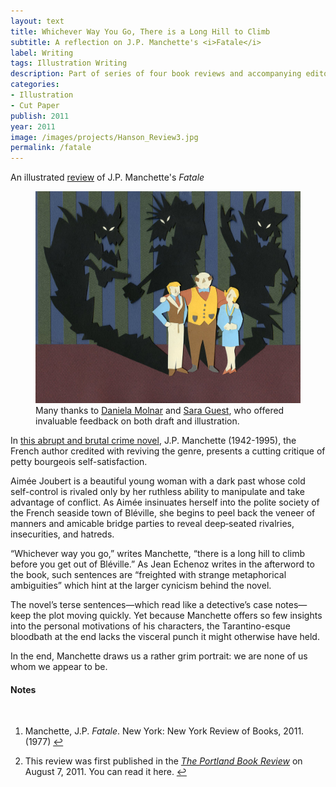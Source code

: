 ```yaml
---
layout: text
title: Whichever Way You Go, There is a Long Hill to Climb
subtitle: A reflection on J.P. Manchette's <i>Fatale</i>
label: Writing
tags: Illustration Writing
description: Part of series of four book reviews and accompanying editorial illustration.
categories:
- Illustration
- Cut Paper
publish: 2011
year: 2011
image: /images/projects/Hanson_Review3.jpg
permalink: /fatale
---
```

An illustrated <a id="footnote-1-ref" href="#footnote-1">review</a> of J.P. Manchette's <i>Fatale</i>

<figure><img src="/images/projects/Hanson_Review3.jpg">
<figcaption>Many thanks to <a href="http://www.danielamolnar.com/project/new-earth/new-earth-15/?cat=artwork#1">Daniela Molnar</a> and <a href="https://nonceforms.tumblr.com/">Sara Guest</a>, who offered invaluable feedback on both draft and illustration.</figcaption>
</figure>

<p>In <a id="footnote-2-ref" href="#footnote-2">this abrupt and brutal crime novel</a>, J.P. Manchette (1942-1995), the French author credited with reviving the genre, presents a cutting critique of petty bourgeois self-satisfaction.</p>

<p>Aimée Joubert is a beautiful young woman with a dark past whose cold self-control is rivaled only by her ruthless ability to manipulate and take advantage of conflict. As Aimée insinuates herself into the polite society of the French seaside town of Bléville, she begins to peel back the veneer of manners and amicable bridge parties to reveal deep‐seated rivalries, insecurities, and hatreds.</p>

<p>“Whichever way you go,” writes Manchette, “there is a long hill to climb before you get out of Bléville.” As Jean Echenoz writes in the afterword to the book, such sentences are “freighted with strange metaphorical ambiguities” which hint at the larger cynicism behind the novel.</p>

<p>The novel’s terse sentences&mdash;which read like a detective’s case notes&mdash;keep the plot moving quickly. Yet because Manchette offers so few insights into the personal motivations of his characters, the Tarantino-esque bloodbath at the end lacks the visceral punch it might otherwise have held.</p>

<p>In the end, Manchette draws us a rather grim portrait: we are none of us whom we appear to be.</p>

<!--Footnotes -->
<div class="notes">
<h4>Notes</h4>
<br />
<ol>
    <li>
        <p id="footnote-1">Manchette, J.P. <i>Fatale</i>. New York: New York Review of Books, 2011. (1977) <a href="#footnote-1-ref">↩</a></p>
    </li>
    <li>
        <p id="footnote-2">This review was first published in the <a href="https://portlandbookreview.com/2011/08/fatale/"><i>The Portland Book Review</i></a> on August 7, 2011. You can read it here. <a href="#footnote-2-ref">↩</a></p>
    </li>
</ol>

</div>  